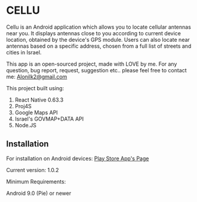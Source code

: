 # CELLU

Cellu is an Android application which allows you to locate cellular antennas near you.
It displays antennas close to you according to current device location, obtained by the device's GPS module.
Users can also locate near antennas based on a specific address, chosen from a full list of streets and cities in Israel.

This app is an open-sourced project, made with LOVE by me.
For any question, bug report, request, suggestion etc.. please feel free to contact me: Alonilk2@gmail.com

This project built using:
1. React Native 0.63.3
2. Proj4S
3. Google Maps API
4. Israel's GOVMAP+DATA API
5. Node.JS


## Installation
For installation on Android devices:
[Play Store App's Page](https://play.google.com/store/apps/details?id=com.cellu)

Current version: 1.0.2

Minimum Requirements: 

Android 9.0 (Pie) or newer
